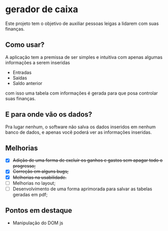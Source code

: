 # gerador de caixa
Este projeto tem o objetivo de auxiliar pessoas leigas a lidarem com suas finanças.

## Como usar?
A aplicação tem a premissa de ser simples e intuitiva com apenas algumas informações a serem inseridas

- Entradas
- Saídas
- Saldo anterior

com isso uma tabela com informações é gerada para que posa controlar suas finanças.

## E para onde vão os dados?

Pra lugar nenhum, o software não salva os dados inseridos em nenhum banco de dados, e apenas você poderá ver as informações inseridas.

## Melhorias
- [x] ~~Adição de uma forma de excluir os ganhos e gastos sem apagar todo o progresso;~~
- [x] ~~Correção em alguns bugs;~~
- [x] ~~Melhorias na usabilidade.~~
- [ ] Melhorias no layout;
- [ ] Desenvolvimento de uma forma aprimorada para salvar as tabelas geradas em pdf;

## Pontos em destaque
- Manipulação do DOM js